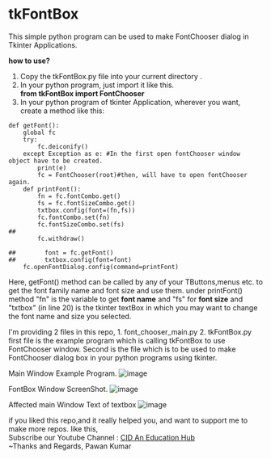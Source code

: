 # tkFontBox
This simple python program can be used to make FontChooser dialog in Tkinter Applications.

**how to use?**
1.  Copy the tkFontBox.py file into your current directory .
2.  In your python program, just import it like this.
    <br>**from tkFontBox import FontChooser**
3.  In your python program of tkinter Application, wherever you want, create a method like this:
```
def getFont():
    global fc
    try:
        fc.deiconify()
    except Exception as e: #In the first open fontChooser window object have to be created.
        print(e)
        fc = FontChooser(root)#then, will have to open fontChooser again.
    def printFont():
        fn = fc.fontCombo.get()
        fs = fc.fontSizeCombo.get()
        txtbox.config(font=(fn,fs))
        fc.fontCombo.set(fn)
        fc.fontSizeCombo.set(fs)
##            
        fc.withdraw()
    
##        font = fc.getFont()
##        txtbox.config(font=font)
    fc.openFontDialog.config(command=printFont)
```
Here, getFont() method can be called by any of your TButtons,menus etc. to get the font family name and font size and use them.
under printFont() method "fn" is the variable to get **font name** and "fs" for **font size** and "txtbox" (in line 20) is the tkinter textBox in which you may want to change the font name and size you selected.

I'm providing 2 files in this repo,
    1. font_chooser_main.py
    2. tkFontBox.py
first file is the example program which is calling tkFontBox to use FontChooser window.
Second is the file which is to be used to make FontChooser dialog box in your python programs using tkinter.

Main Window Example Program.
![image](https://user-images.githubusercontent.com/41276382/153012021-2e7ac198-ad77-48da-9be0-f214aa91c85b.png)

FontBox Window ScreenShot.
![image](https://user-images.githubusercontent.com/41276382/153012267-5be0d232-3e45-46b0-8ffa-891bfef44868.png)

Affected main Window Text of textbox
![image](https://user-images.githubusercontent.com/41276382/153012503-37a39bf3-fad3-4ed0-8d56-cfc7bbd1848d.png)


if you liked this repo,and it really helped you, and want to support me to make more repos. like this,
<br>Subscribe our Youtube Channel : <a href="https://www.youtube.com/c/cidaneducationhub/subscribe=1">CID An Education Hub</a>
<br>
~Thanks and Regards,
    Pawan Kumar
